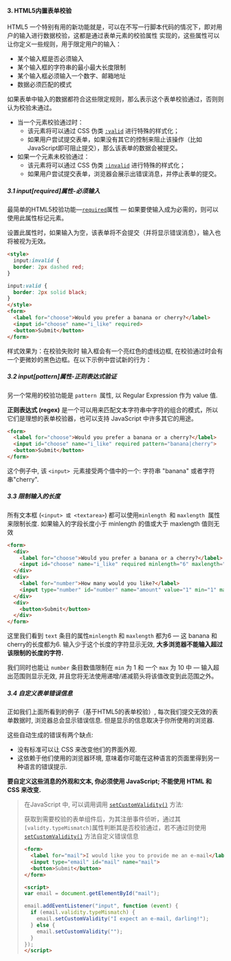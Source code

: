 #### 3. HTML5内置表单校验

HTML5 一个特别有用的新功能就是，可以在不写一行脚本代码的情况下，即对用户的输入进行数据校验，这都是通过表单元素的校验属性 实现的，这些属性可以让你定义一些规则，用于限定用户的输入：

- 某个输入框是否必须输入
- 某个输入框的字符串的最小最大长度限制
- 某个输入框必须输入一个数字、邮箱地址
- 数据必须匹配的模式

如果表单中输入的数据都符合这些限定规则，那么表示这个表单校验通过，否则则认为校验未通过。

- 当一个元素校验通过时：
  - 该元素将可以通过 CSS 伪类 [`:valid`](https://developer.mozilla.org/zh-CN/docs/Web/CSS/:valid) 进行特殊的样式化；
  - 如果用户尝试提交表单，如果没有其它的控制来阻止该操作（比如JavaScript即可阻止提交），那么该表单的数据会被提交。
- 如果一个元素未校验通过：
  - 该元素将可以通过 CSS 伪类 [`:invalid`](https://developer.mozilla.org/zh-CN/docs/Web/CSS/:invalid) 进行特殊的样式化；
  - 如果用户尝试提交表单，浏览器会展示出错误消息，并停止表单的提交。 



##### 3.1 input[required]属性-必须输入

最简单的HTML5校验功能—[`required`](https://developer.mozilla.org/zh-CN/docs/Web/HTML/Element/Input#attr-required)属性 — 如果要使输入成为必需的，则可以使用此属性标记元素。

设置此属性时，如果输入为空，该表单将不会提交（并将显示错误消息），输入也将被视为无效。

```html
<style>
  input:invalid {
  border: 2px dashed red;
}

input:valid {
  border: 2px solid black;
}
</style>
<form>
  <label for="choose">Would you prefer a banana or cherry?</label>
  <input id="choose" name="i_like" required>
  <button>Submit</button>
</form>
```

样式效果为：在校验失败时 输入框会有一个亮红色的虚线边框, 在校验通过时会有一个更微妙的黑色边框。在以下示例中尝试新的行为：

##### 3.2 input[pattern]属性-正则表达式验证

另一个常用的校验功能是 `pattern `属性, 以 Regular Expression 作为 value 值. 

**正则表达式 (regex)** 是一个可以用来匹配文本字符串中字符的组合的模式，所以它们是理想的表单校验器，也可以支持 JavaScript 中许多其它的用途。

```html
<form>
  <label for="choose">Would you prefer a banana or a cherry?</label>
  <input id="choose" name="i_like" required pattern="banana|cherry">
  <button>Submit</button>
</form>
```

这个例子中, 该 `<input> `元素接受两个值中的一个: 字符串 "banana" 或者字符串"cherry".



##### 3.3 限制输入的长度

所有文本框 (`<input> 或 <textarea>`) 都可以使用`minlength `和 `maxlength `属性来限制长度. 如果输入的字段长度小于 minlength 的值或大于 maxlength 值则无效

```html
<form>
  <div>
    <label for="choose">Would you prefer a banana or a cherry?</label>
    <input id="choose" name="i_like" required minlength="6" maxlength="6">
  </div>
  <div>
    <label for="number">How many would you like?</label>
    <input type="number" id="number" name="amount" value="1" min="1" max="10">
  </div>
  <div>
    <button>Submit</button>
  </div>
</form>
```

这里我们看到 `text` 条目的属性`minlength` 和 `maxlength` 都为6 — 这 banana 和 cherry的长度都为6. 输入少于这个长度的字符显示无效, **大多浏览器不能输入超过该限制的长度的字符.**

我们同时也能让 `number` 条目数值限制在 `min` 为 1 和 一个 `max` 为 10 中 — 输入超出范围则显示无效, 并且您将无法使用递增/递减箭头将该值改变到此范围之外。

##### 3.4 自定义表单错误信息

正如我们上面所看到的例子（基于HTML5的表单校验）, 每次我们提交无效的表单数据时, 浏览器总会显示错误信息. 但是显示的信息取决于你所使用的浏览器.

这些自动生成的错误有两个缺点:

- 没有标准可以让 CSS 来改变他们的界面外观.
- 这依赖于他们使用的浏览器环境, 意味着你可能在这种语言的页面里得到另一种语言的错误提示.

**要自定义这些消息的外观和文本, 你必须使用 JavaScript; 不能使用 HTML 和 CSS 来改变.**

> 在JavaScript 中, 可以调用调用 [`setCustomValidity()`](https://developer.mozilla.org/en-US/docs/Web/Guide/HTML/Constraint_validation#constraint_api's_element.setcustomvalidity()) 方法:
>
> 获取到需要校验的表单组件后，为其注册事件侦听，通过其 `[validty.typeMismatch]`属性判断其是否校验通过，若不通过则使用 [`setCustomValidity()`](https://developer.mozilla.org/en-US/docs/Web/Guide/HTML/Constraint_validation#constraint_api's_element.setcustomvalidity()) 方法自定义错误信息
>
> ```html
> <form>
>   <label for="mail">I would like you to provide me an e-mail</label>
>   <input type="email" id="mail" name="mail">
>   <button>Submit</button>
> </form>
> 
> <script>
> var email = document.getElementById("mail");
> 
> email.addEventListener("input", function (event) {
>   if (email.validity.typeMismatch) {
>     email.setCustomValidity("I expect an e-mail, darling!");
>   } else {
>     email.setCustomValidity("");
>   }
> });
> </script>
> ```
>
> 



